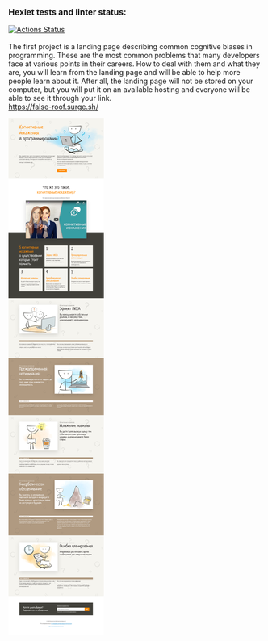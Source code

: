 ### Hexlet tests and linter status:
[![Actions Status](https://github.com/AndreyKrymski/layout-designer-project-58/workflows/hexlet-check/badge.svg)](https://github.com/AndreyKrymski/layout-designer-project-58/actions)
<br>
<br>
The first project is a landing page describing common cognitive biases in programming. These are the most common problems that many developers face at various points in their careers. How to deal with them and what they are, you will learn from the landing page and will be able to help more people learn about it. After all, the landing page will not be stored on your computer, but you will put it on an available hosting and everyone will be able to see it through your link.
<br>
https://false-roof.surge.sh/
<br>

![alt text](./src/images/image_processing20221205-2528-ehvtax.png)
